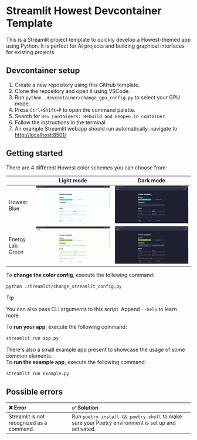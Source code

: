 # Streamlit Howest Devcontainer Template

This is a Streamlit project template to quickly develop a Howest-themed app using Python.
It is perfect for AI projects and building graphical interfaces for existing projects.

## Devcontainer setup

1. Create a new repository using this GitHub template.
2. Clone the repository and open it using VSCode.
3. Run `python .devcontainer/change_gpu_config.py` to select your GPU mode.
4. Press `Ctrl+Shift+P` to open the command palette.
5. Search for `Dev Containers: Rebuild and Reopen in Container`.
6. Follow the instructions in the terminal.
7. An example Streamlit webapp should run automatically, navigate to [http://localhost:8501/](http://localhost:8501/)

## Getting started

There are 4 different Howest color schemes you can choose from:

|                  | Light mode                                                      | Dark mode                                                     |
| ---------------- | --------------------------------------------------------------- | ------------------------------------------------------------- |
| Howest Blue      | ![Howest Blue Light](.github/streamlit-howest-blue-light.png)   | ![Howest Blue Dark](.github/streamlit-howest-blue-dark.png)   |
| Energy Lab Green | ![Howest Green Light](.github/streamlit-howest-green-light.png) | ![Howest Green Dark](.github/streamlit-howest-green-dark.png) |

To **change the color config**, execute the following command:

```bash
python .streamlit/change_streamlit_config.py
```

> [!TIP]
> You can also pass CLI arguments to this script. Append `--help` to learn more.

To **run your app**, execute the following command:
```bash
streamlit run app.py
```

There's also a small example app present to showcase the usage of some common elements.<br>
To **run the example app**, execute the following command:
```bash
streamlit run example.py
```

## Possible errors


| **❌ Error** | **✅ Solution** |
| :--- | :--- |
| Streamlit is not recognized as a command. | Run `poetry install && poetry shell` to make sure your Poetry environment is set up and activated. |
